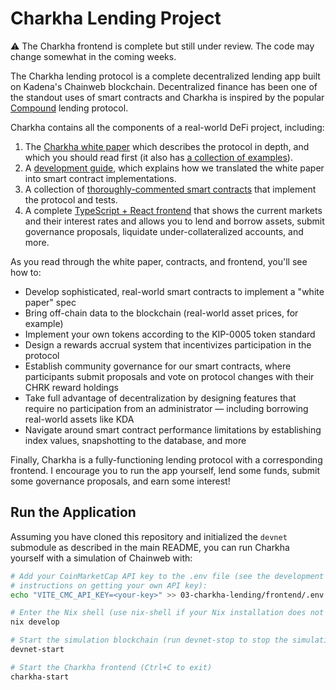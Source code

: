 # Charkha Lending Project

:warning: The Charkha frontend is complete but still under review. The code may change somewhat in the coming weeks.

The Charkha lending protocol is a complete decentralized lending app built on Kadena's Chainweb blockchain. Decentralized finance has been one of the standout uses of smart contracts and Charkha is inspired by the popular [Compound](https://compound.finance) lending protocol.

Charkha contains all the components of a real-world DeFi project, including:

1. The [Charkha white paper](./Charkha-Protocol-Whitepaper.pdf) which describes the protocol in depth, and which you should read first (it also has [a collection of examples](./Charkha-Protocol-Examples.pdf)).
2. A [development guide](./guide), which explains how we translated the white paper into smart contract implementations.
3. A collection of [thoroughly-commented smart contracts](./contracts) that implement the protocol and tests.
4. A complete [TypeScript + React frontend](./frontend) that shows the current markets and their interest rates and allows you to lend and borrow assets, submit governance proposals, liquidate under-collateralized accounts, and more.

As you read through the white paper, contracts, and frontend, you'll see how to:

- Develop sophisticated, real-world smart contracts to implement a "white paper" spec
- Bring off-chain data to the blockchain (real-world asset prices, for example)
- Implement your own tokens according to the KIP-0005 token standard
- Design a rewards accrual system that incentivizes participation in the protocol
- Establish community governance for our smart contracts, where participants submit proposals and vote on protocol changes with their CHRK reward holdings
- Take full advantage of decentralization by designing features that require no participation from an administrator — including borrowing real-world assets like KDA
- Navigate around smart contract performance limitations by establishing index values, snapshotting to the database, and more

Finally, Charkha is a fully-functioning lending protocol with a corresponding frontend. I encourage you to run the app yourself, lend some funds, submit some governance proposals, and earn some interest!

## Run the Application

Assuming you have cloned this repository and initialized the `devnet` submodule as described in the main README, you can run Charkha yourself with a simulation of Chainweb with:

```sh
# Add your CoinMarketCap API key to the .env file (see the development guide for
# instructions on getting your own API key):
echo "VITE_CMC_API_KEY=<your-key>" >> 03-charkha-lending/frontend/.env

# Enter the Nix shell (use nix-shell if your Nix installation does not support flakes)
nix develop

# Start the simulation blockchain (run devnet-stop to stop the simulation and devnet-clean to reset to a clean state).
devnet-start

# Start the Charkha frontend (Ctrl+C to exit)
charkha-start
```
